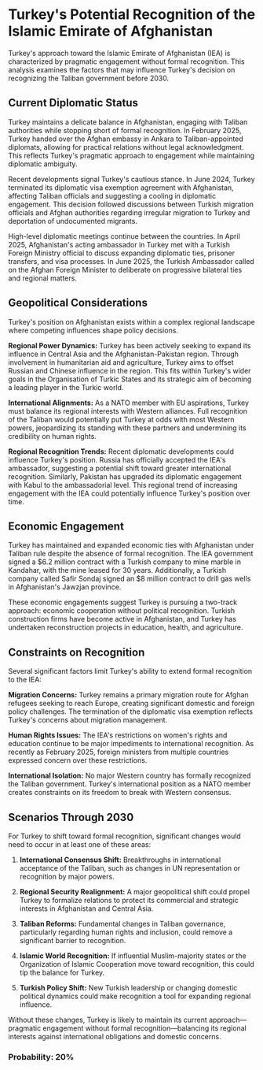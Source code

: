 # Turkey's Potential Recognition of the Islamic Emirate of Afghanistan

Turkey's approach toward the Islamic Emirate of Afghanistan (IEA) is characterized by pragmatic engagement without formal recognition. This analysis examines the factors that may influence Turkey's decision on recognizing the Taliban government before 2030.

## Current Diplomatic Status

Turkey maintains a delicate balance in Afghanistan, engaging with Taliban authorities while stopping short of formal recognition. In February 2025, Turkey handed over the Afghan embassy in Ankara to Taliban-appointed diplomats, allowing for practical relations without legal acknowledgment. This reflects Turkey's pragmatic approach to engagement while maintaining diplomatic ambiguity.

Recent developments signal Turkey's cautious stance. In June 2024, Turkey terminated its diplomatic visa exemption agreement with Afghanistan, affecting Taliban officials and suggesting a cooling in diplomatic engagement. This decision followed discussions between Turkish migration officials and Afghan authorities regarding irregular migration to Turkey and deportation of undocumented migrants.

High-level diplomatic meetings continue between the countries. In April 2025, Afghanistan's acting ambassador in Turkey met with a Turkish Foreign Ministry official to discuss expanding diplomatic ties, prisoner transfers, and visa processes. In June 2025, the Turkish Ambassador called on the Afghan Foreign Minister to deliberate on progressive bilateral ties and regional matters.

## Geopolitical Considerations

Turkey's position on Afghanistan exists within a complex regional landscape where competing influences shape policy decisions.

**Regional Power Dynamics:** Turkey has been actively seeking to expand its influence in Central Asia and the Afghanistan-Pakistan region. Through involvement in humanitarian aid and agriculture, Turkey aims to offset Russian and Chinese influence in the region. This fits within Turkey's wider goals in the Organisation of Turkic States and its strategic aim of becoming a leading player in the Turkic world.

**International Alignments:** As a NATO member with EU aspirations, Turkey must balance its regional interests with Western alliances. Full recognition of the Taliban would potentially put Turkey at odds with most Western powers, jeopardizing its standing with these partners and undermining its credibility on human rights.

**Regional Recognition Trends:** Recent diplomatic developments could influence Turkey's position. Russia has officially accepted the IEA's ambassador, suggesting a potential shift toward greater international recognition. Similarly, Pakistan has upgraded its diplomatic engagement with Kabul to the ambassadorial level. This regional trend of increasing engagement with the IEA could potentially influence Turkey's position over time.

## Economic Engagement

Turkey has maintained and expanded economic ties with Afghanistan under Taliban rule despite the absence of formal recognition. The IEA government signed a $6.2 million contract with a Turkish company to mine marble in Kandahar, with the mine leased for 30 years. Additionally, a Turkish company called Safir Sondaj signed an $8 million contract to drill gas wells in Afghanistan's Jawzjan province.

These economic engagements suggest Turkey is pursuing a two-track approach: economic cooperation without political recognition. Turkish construction firms have become active in Afghanistan, and Turkey has undertaken reconstruction projects in education, health, and agriculture.

## Constraints on Recognition

Several significant factors limit Turkey's ability to extend formal recognition to the IEA:

**Migration Concerns:** Turkey remains a primary migration route for Afghan refugees seeking to reach Europe, creating significant domestic and foreign policy challenges. The termination of the diplomatic visa exemption reflects Turkey's concerns about migration management.

**Human Rights Issues:** The IEA's restrictions on women's rights and education continue to be major impediments to international recognition. As recently as February 2025, foreign ministers from multiple countries expressed concern over these restrictions.

**International Isolation:** No major Western country has formally recognized the Taliban government. Turkey's international position as a NATO member creates constraints on its freedom to break with Western consensus.

## Scenarios Through 2030

For Turkey to shift toward formal recognition, significant changes would need to occur in at least one of these areas:

1. **International Consensus Shift:** Breakthroughs in international acceptance of the Taliban, such as changes in UN representation or recognition by major powers.

2. **Regional Security Realignment:** A major geopolitical shift could propel Turkey to formalize relations to protect its commercial and strategic interests in Afghanistan and Central Asia.

3. **Taliban Reforms:** Fundamental changes in Taliban governance, particularly regarding human rights and inclusion, could remove a significant barrier to recognition.

4. **Islamic World Recognition:** If influential Muslim-majority states or the Organization of Islamic Cooperation move toward recognition, this could tip the balance for Turkey.

5. **Turkish Policy Shift:** New Turkish leadership or changing domestic political dynamics could make recognition a tool for expanding regional influence.

Without these changes, Turkey is likely to maintain its current approach—pragmatic engagement without formal recognition—balancing its regional interests against international obligations and domestic concerns.

### Probability: 20%